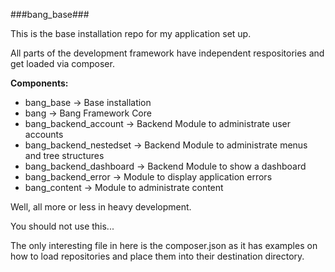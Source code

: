 ###bang_base###

This is the base installation repo for my application set up.

All parts of the development framework have independent respositories and get loaded via composer.

**Components:**

* bang_base -> Base installation
* bang -> Bang Framework Core
* bang_backend_account -> Backend Module to administrate user accounts
* bang_backend_nestedset -> Backend Module to administrate menus and tree structures
* bang_backend_dashboard -> Backend Module to show a dashboard
* bang_backend_error -> Module to display application errors
* bang_content -> Module to administrate content

Well, all more or less in heavy development.

You should not use this...

The only interesting file in here is the composer.json as it has examples on how to load repositories and place them into their destination directory.
